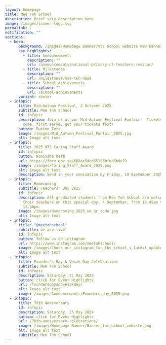 ```yaml
---
layout: homepage
title: Mee Toh School
description: Brief site description here
image: /images/isomer-logo.svg
permalink: /
notification: ""
sections:
  - hero:
      background: /images/Homepage Banner/mts school website new banner - 2023 final.gif
      key_highlights:
        - title: Announcements
          description: ""
          url: /announcements/national-primary-cl-teachers-seminar/
        - title: Milestones
          description: ""
          url: /milestones/mee-toh-news
        - title: School Achievements
          description: ""
          url: /school-achievements
      variant: center
  - infopic:
      title: Mid-Autumn Festival, 2 October 2025
      subtitle: Mee Toh school
      id: infopic
      description: Join us at our Mid-Autumn Festival Funfair!  Tickets are first
        come. first serve, get your tickets fast!
      button: Button Text
      image: /images/Mid_Autumn_Festival_Funfair_2025.jpg
      alt: Image alt text
  - infopic:
      title: 2025 MTS Caring Staff Award
      id: infopic
      button: Nominate here
      url: https://form.gov.sg/688ac5dcd65135bfea5bde79
      image: /images/Caring_Staff_Award_2025.png
      alt: Image alt text
      description: Send in your nomination by Friday, 19 September 2025!
  - infopic:
      title: Homecoming
      subtitle: Teachers' Day 2025
      id: infopic
      description: All graduated students from Mee Toh School are welcome to meet
        their teachers on this special day, 4 September, from 10.45am to
        12.30pm.
      image: /images/Homecoming_2025_no_qr_code.jpg
      alt: Image alt text
  - infopic:
      title: "@meetohschool"
      subtitle: we are live!
      id: infopic
      button: follow us on instagram
      url: https://www.instagram.com/meetohschool/
      image: /images/Check_our_instagram_for_the_school_s_latest_updates_and_programmes___1_.png
      alt: Image alt text
  - infopic:
      title: Founder's Day & Vesak Day Celebrations
      subtitle: Mee Toh School
      id: infopic
      description: Saturday, 31 May 2025
      button: click for Event Highlights
      url: /foundersdayandvesakday/
      alt: Image alt text
      image: /images/Announcements/Founders_day_2025.png
  - infopic:
      title: 70th Anniversary
      id: infopic
      description: Saturday, 25 May 2024
      button: click for Event Highlights
      url: /70th-anniversary-celebrations/
      image: /images/Homepage Banner/Banner_for_school_website.png
      alt: Image alt text
      subtitle: Mee Toh School
---
```

